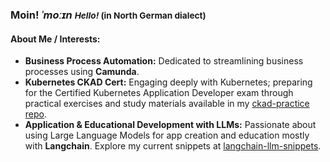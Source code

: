 ### Moin! *ˈmoːɪn* <small>*Hello!* (in North German dialect)</small>

#### About Me / Interests:
- **Business Process Automation:** Dedicated to streamlining business processes using **Camunda**.
- **Kubernetes CKAD Cert:** Engaging deeply with Kubernetes; preparing for the Certified Kubernetes Application Developer exam through practical exercises and study materials available in my [ckad-practice repo](https://github.com/jjarndt/ckad-practice).
- **Application & Educational Development with LLMs:** Passionate about using Large Language Models for app creation and education mostly with **Langchain**. Explore my current snippets at [langchain-llm-snippets](https://github.com/jjarndt/langchain-llm-snippets).
